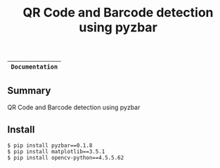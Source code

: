 <div align="center" style="padding:5% 0%">
    <h1>QR Code and Barcode detection using pyzbar</h1>
</div>


**`Documentation`** |
------------------- |

## Summary
QR Code and Barcode detection using pyzbar

## Install
```
$ pip install pyzbar==0.1.8
$ pip install matplotlib==3.5.1
$ pip install opencv-python==4.5.5.62          
```
